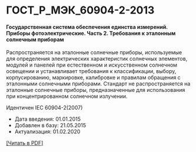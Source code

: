 # ГОСТ_Р_МЭК_60904-2-2013

#### Государственная система обеспечения единства измерений. Приборы фотоэлектрические. Часть 2. Требования к эталонным солнечным приборам

Распространяется на эталонные солнечные приборы, используемые для определения электрических характеристик солнечных элементов, модулей и панелей при естественном и искусственном солнечном освещении и устанавливает требования к классификации, выбору, корпусированию, маркировке, калибровке и правилам обращения с эталонными солнечными приборами. Стандарт не распространяется на эталонные солнечные приборы, предназначенные для использования при концентрированном солнечном излучении.

Идентичен IEC 60904-2(2007)

- Дата введения: 01.01.2015
- Добавлен в базу: 21.05.2015
- Актуализация: 01.02.2020

<a href="https://standartgost.ru/g/ГОСТ_Р_МЭК_60904-2-2013.pdf">[Читать в PDF]</a>